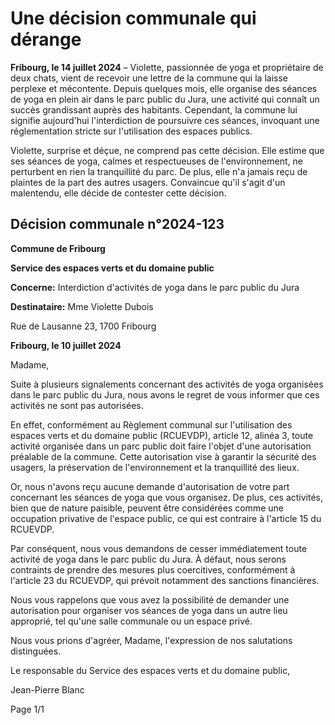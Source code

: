 # Une décision communale qui dérange

**Fribourg, le 14 juillet 2024** – Violette, passionnée de yoga et propriétaire de deux chats, vient de recevoir une lettre de la commune qui la laisse perplexe et mécontente. Depuis quelques mois, elle organise des séances de yoga en plein air dans le parc public du Jura, une activité qui connaît un succès grandissant auprès des habitants. Cependant, la commune lui signifie aujourd'hui l'interdiction de poursuivre ces séances, invoquant une réglementation stricte sur l'utilisation des espaces publics.

Violette, surprise et déçue, ne comprend pas cette décision. Elle estime que ses séances de yoga, calmes et respectueuses de l'environnement, ne perturbent en rien la tranquillité du parc. De plus, elle n'a jamais reçu de plaintes de la part des autres usagers. Convaincue qu'il s'agit d'un malentendu, elle décide de contester cette décision.

## Décision communale n°2024-123

**Commune de Fribourg**

**Service des espaces verts et du domaine public**

**Concerne:** Interdiction d'activités de yoga dans le parc public du Jura

**Destinataire:** Mme Violette Dubois

Rue de Lausanne 23, 1700 Fribourg

**Fribourg, le 10 juillet 2024**

Madame,

Suite à plusieurs signalements concernant des activités de yoga organisées dans le parc public du Jura, nous avons le regret de vous informer que ces activités ne sont pas autorisées.

En effet, conformément au Règlement communal sur l'utilisation des espaces verts et du domaine public (RCUEVDP), article 12, alinéa 3, toute activité organisée dans un parc public doit faire l'objet d'une autorisation préalable de la commune. Cette autorisation vise à garantir la sécurité des usagers, la préservation de l'environnement et la tranquillité des lieux.

Or, nous n'avons reçu aucune demande d'autorisation de votre part concernant les séances de yoga que vous organisez. De plus, ces activités, bien que de nature paisible, peuvent être considérées comme une occupation privative de l'espace public, ce qui est contraire à l'article 15 du RCUEVDP.

Par conséquent, nous vous demandons de cesser immédiatement toute activité de yoga dans le parc public du Jura. À défaut, nous serons contraints de prendre des mesures plus coercitives, conformément à l'article 23 du RCUEVDP, qui prévoit notamment des sanctions financières.

Nous vous rappelons que vous avez la possibilité de demander une autorisation pour organiser vos séances de yoga dans un autre lieu approprié, tel qu'une salle communale ou un espace privé.

Nous vous prions d'agréer, Madame, l'expression de nos salutations distinguées.

Le responsable du Service des espaces verts et du domaine public,

Jean-Pierre Blanc

Page 1/1
